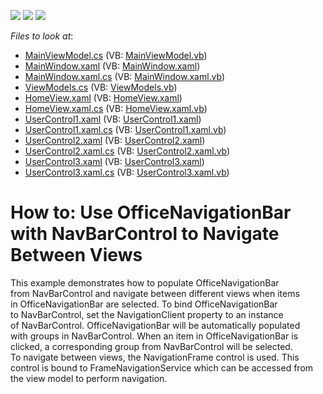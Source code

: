 <!-- default badges list -->
![](https://img.shields.io/endpoint?url=https://codecentral.devexpress.com/api/v1/VersionRange/128655011/22.2.2%2B)
[![](https://img.shields.io/badge/Open_in_DevExpress_Support_Center-FF7200?style=flat-square&logo=DevExpress&logoColor=white)](https://supportcenter.devexpress.com/ticket/details/T192348)
[![](https://img.shields.io/badge/📖_How_to_use_DevExpress_Examples-e9f6fc?style=flat-square)](https://docs.devexpress.com/GeneralInformation/403183)
<!-- default badges end -->
<!-- default file list -->
*Files to look at*:

* [MainViewModel.cs](./CS/DXSample/MainViewModel.cs) (VB: [MainViewModel.vb](./VB/DXSample/MainViewModel.vb))
* [MainWindow.xaml](./CS/DXSample/MainWindow.xaml) (VB: [MainWindow.xaml](./VB/DXSample/MainWindow.xaml))
* [MainWindow.xaml.cs](./CS/DXSample/MainWindow.xaml.cs) (VB: [MainWindow.xaml.vb](./VB/DXSample/MainWindow.xaml.vb))
* [ViewModels.cs](./CS/DXSample/ViewModel/ViewModels.cs) (VB: [ViewModels.vb](./VB/DXSample/ViewModel/ViewModels.vb))
* [HomeView.xaml](./CS/DXSample/Views/HomeView.xaml) (VB: [HomeView.xaml](./VB/DXSample/Views/HomeView.xaml))
* [HomeView.xaml.cs](./CS/DXSample/Views/HomeView.xaml.cs) (VB: [HomeView.xaml.vb](./VB/DXSample/Views/HomeView.xaml.vb))
* [UserControl1.xaml](./CS/DXSample/Views/UserControl1.xaml) (VB: [UserControl1.xaml](./VB/DXSample/Views/UserControl1.xaml))
* [UserControl1.xaml.cs](./CS/DXSample/Views/UserControl1.xaml.cs) (VB: [UserControl1.xaml.vb](./VB/DXSample/Views/UserControl1.xaml.vb))
* [UserControl2.xaml](./CS/DXSample/Views/UserControl2.xaml) (VB: [UserControl2.xaml](./VB/DXSample/Views/UserControl2.xaml))
* [UserControl2.xaml.cs](./CS/DXSample/Views/UserControl2.xaml.cs) (VB: [UserControl2.xaml.vb](./VB/DXSample/Views/UserControl2.xaml.vb))
* [UserControl3.xaml](./CS/DXSample/Views/UserControl3.xaml) (VB: [UserControl3.xaml](./VB/DXSample/Views/UserControl3.xaml))
* [UserControl3.xaml.cs](./CS/DXSample/Views/UserControl3.xaml.cs) (VB: [UserControl3.xaml.vb](./VB/DXSample/Views/UserControl3.xaml.vb))
<!-- default file list end -->
# How to: Use OfficeNavigationBar with NavBarControl to Navigate Between Views


<p>This example demonstrates how to populate OfficeNavigationBar from NavBarControl and navigate between different views when items in OfficeNavigationBar are selected. To bind OfficeNavigationBar to NavBarControl, set the NavigationClient property to an instance of NavBarControl. OfficeNavigationBar will be automatically populated with groups in NavBarControl. When an item in OfficeNavigationBar is clicked, a corresponding group from NavBarControl will be selected.<br />To navigate between views, the NavigationFrame control is used. This control is bound to FrameNavigationService which can be accessed from the view model to perform navigation.</p>

<br/>


